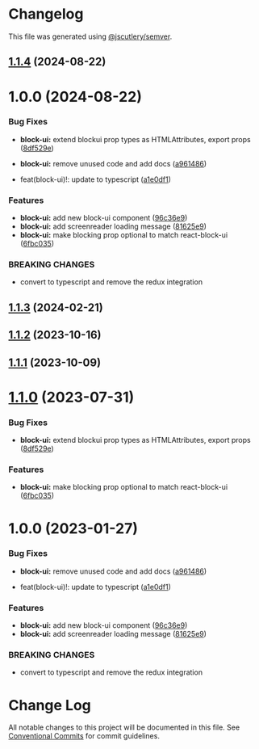 # Changelog

This file was generated using [@jscutlery/semver](https://github.com/jscutlery/semver).

## [1.1.4](https://github.com/Availity/availity-react/compare/@availity/block-ui@1.1.3...@availity/block-ui@1.1.4) (2024-08-22)



# 1.0.0 (2024-08-22)


### Bug Fixes

* **block-ui:** extend blockui prop types as HTMLAttributes, export props ([8df529e](https://github.com/Availity/availity-react/commit/8df529ead74d3ce94f1d4158649e82e49fc7696d))
* **block-ui:** remove unused code and add docs ([a961486](https://github.com/Availity/availity-react/commit/a9614863be43da1d6064dc6ebfd138677ae9b870))


* feat(block-ui)!: update to typescript ([a1e0df1](https://github.com/Availity/availity-react/commit/a1e0df18a6ab86201411475013dde82e44b90290))


### Features

* **block-ui:** add new block-ui component ([96c36e9](https://github.com/Availity/availity-react/commit/96c36e9b549a2ae57675c9167d014d8dd15c5f23))
* **block-ui:** add screenreader loading message ([81625e9](https://github.com/Availity/availity-react/commit/81625e9740c3ab261db83e80e8a949da4ee217bf))
* **block-ui:** make blocking prop optional to match react-block-ui ([6fbc035](https://github.com/Availity/availity-react/commit/6fbc035b961294f1f7048be25c62e229955b2cf2))


### BREAKING CHANGES

* convert to typescript and remove the redux integration



## [1.1.3](https://github.com/Availity/availity-react/compare/@availity/block-ui@1.1.2...@availity/block-ui@1.1.3) (2024-02-21)



## [1.1.2](https://github.com/Availity/availity-react/compare/@availity/block-ui@1.1.1...@availity/block-ui@1.1.2) (2023-10-16)



## [1.1.1](https://github.com/Availity/availity-react/compare/@availity/block-ui@1.1.0...@availity/block-ui@1.1.1) (2023-10-09)



# [1.1.0](https://github.com/Availity/availity-react/compare/@availity/block-ui@1.0.0...@availity/block-ui@1.1.0) (2023-07-31)


### Bug Fixes

* **block-ui:** extend blockui prop types as HTMLAttributes, export props ([8df529e](https://github.com/Availity/availity-react/commit/8df529ead74d3ce94f1d4158649e82e49fc7696d))


### Features

* **block-ui:** make blocking prop optional to match react-block-ui ([6fbc035](https://github.com/Availity/availity-react/commit/6fbc035b961294f1f7048be25c62e229955b2cf2))



# 1.0.0 (2023-01-27)


### Bug Fixes

* **block-ui:** remove unused code and add docs ([a961486](https://github.com/Availity/availity-react/commit/a9614863be43da1d6064dc6ebfd138677ae9b870))


* feat(block-ui)!: update to typescript ([a1e0df1](https://github.com/Availity/availity-react/commit/a1e0df18a6ab86201411475013dde82e44b90290))


### Features

* **block-ui:** add new block-ui component ([96c36e9](https://github.com/Availity/availity-react/commit/96c36e9b549a2ae57675c9167d014d8dd15c5f23))
* **block-ui:** add screenreader loading message ([81625e9](https://github.com/Availity/availity-react/commit/81625e9740c3ab261db83e80e8a949da4ee217bf))


### BREAKING CHANGES

* convert to typescript and remove the redux integration



# Change Log

All notable changes to this project will be documented in this file.
See [Conventional Commits](https://conventionalcommits.org) for commit guidelines.
